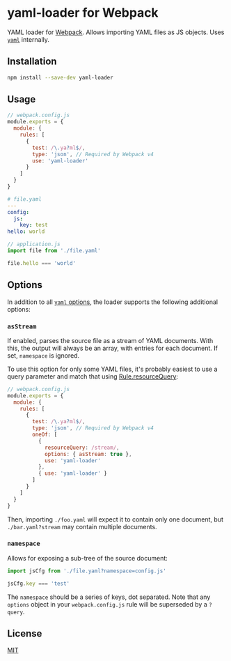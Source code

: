 # yaml-loader for Webpack

YAML loader for [Webpack](https://webpack.js.org/). Allows importing YAML files as JS objects. Uses [`yaml`](https://www.npmjs.com/package/yaml) internally.

## Installation

```sh
npm install --save-dev yaml-loader
```

## Usage

```js
// webpack.config.js
module.exports = {
  module: {
    rules: [
      {
        test: /\.ya?ml$/,
        type: 'json', // Required by Webpack v4
        use: 'yaml-loader'
      }
    ]
  }
}
```

```yaml
# file.yaml
---
config:
  js:
    key: test
hello: world
```

```js
// application.js
import file from './file.yaml'

file.hello === 'world'
```

## Options

In addition to all [`yaml` options](https://eemeli.org/yaml/#options), the loader supports the following additional options:

### `asStream`

If enabled, parses the source file as a stream of YAML documents. With this, the output will always be an array, with entries for each document. If set, `namespace` is ignored.

To use this option for only some YAML files, it's probably easiest to use a query parameter and match that using [Rule.resourceQuery](https://webpack.js.org/configuration/module/#ruleresourcequery):

```js
// webpack.config.js
module.exports = {
  module: {
    rules: [
      {
        test: /\.ya?ml$/,
        type: 'json', // Required by Webpack v4
        oneOf: [
          {
            resourceQuery: /stream/,
            options: { asStream: true },
            use: 'yaml-loader'
          },
          { use: 'yaml-loader' }
        ]
      }
    ]
  }
}
```

Then, importing `./foo.yaml` will expect it to contain only one document, but `./bar.yaml?stream` may contain multiple documents.

### `namespace`

Allows for exposing a sub-tree of the source document:

```js
import jsCfg from './file.yaml?namespace=config.js'

jsCfg.key === 'test'
```

The `namespace` should be a series of keys, dot separated. Note that any `options` object in your `webpack.config.js` rule will be superseded by a `?query`.

## License

[MIT](http://www.opensource.org/licenses/mit-license.php)
